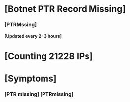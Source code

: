 # [Botnet PTR Record Missing]
### [PTRMssing]
#### [Updated every 2~3 hours]

# [Counting 21228 IPs]

# [Symptoms] 
###   [PTR missing] [PTRmissing]
